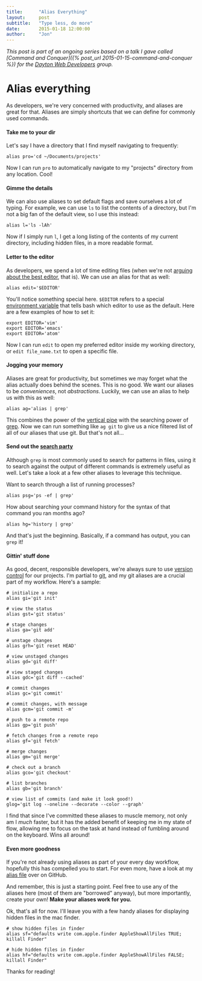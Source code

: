 ```yaml
---
title:      "Alias Everything"
layout:     post
subtitle:   "Type less, do more"
date:       2015-01-18 12:00:00
author:     "Jon"
---
```

*This post is part of an ongoing series based on a talk I gave called [Command and Conquer]({% post_url 2015-01-15-command-and-conquer %}) for the [Dayton Web Developers](http://www.meetup.com/dayton-web-developers/events/219096888/) group.*

# Alias everything

As developers, we're very concerned with productivity, and aliases are great for that. Aliases are simply shortcuts that we can define for commonly used commands.

#### Take me to your dir
Let's say I have a directory that I find myself navigating to frequently:

<pre><code>alias pro='cd ~/Documents/projects'
</code></pre>

Now I can run ```pro``` to automatically navigate to my "projects" directory from any location. Cool!

#### Gimme the details

We can also use aliases to set default flags and save ourselves a lot of typing. For example, we can use ```ls``` to list the contents of a directory, but I'm not a big fan of the default view, so I use this instead:

<pre><code>alias l='ls -lAh'
</code></pre>

Now if I simply run ```l```, I get a long listing of the contents of my current directory, including hidden files, in a more readable format.

#### Letter to the editor
As developers, we spend a lot of time editing files (when we're not [arguing about the best editor](https://xkcd.com/378/), that is). We can use an alias for that as well:

<pre><code>alias edit='$EDITOR'
</code></pre>

You'll notice something special here. ```$EDITOR``` refers to a special [environment variable](https://wiki.archlinux.org/index.php/environment_variables) that tells bash which editor to use as the default. Here are a few examples of how to set it:
<pre><code>export EDITOR='vim'
export EDITOR='emacs'
export EDITOR='atom'
</code></pre>

Now I can run ```edit``` to open my preferred editor inside my working directory, or ```edit file_name.txt``` to open a specific file.

#### Jogging your memory
Aliases are great for productivity, but sometimes we may forget what the alias actually does behind the scenes. This is no good. We want our aliases to be *conveniences*, not *abstractions*. Luckily, we can use an alias to help us with this as well:

<pre><code>alias ag='alias | grep'
</code></pre>

This combines the power of the [vertical pipe](http://tldp.org/HOWTO/Bash-Prog-Intro-HOWTO-4.html) with the searching power of [grep](http://unixhelp.ed.ac.uk/CGI/man-cgi?grep). Now we can run something like ```ag git``` to give us a nice filtered list of all of our aliases that use git. But that's not all...

#### Send out the [search party](https://www.youtube.com/watch?v=UUNvFVQYClY)
Although ```grep``` is most commonly used to search for patterns in files, using it to search against the output of different commands is extremely useful as well. Let's take a look at a few other aliases to leverage this technique.

Want to search through a list of running processes?
<pre><code>alias psg='ps -ef | grep'
</code></pre>

How about searching your command history for the syntax of that command you ran months ago?
<pre><code>alias hg='history | grep'
</code></pre>

And that's just the beginning. Basically, if a command has output, you can ```grep``` it!

#### Gittin' stuff done

As good, decent, responsible developers, we're always sure to use [version control](http://git-scm.com/video/what-is-version-control) for our projects. I'm partial to [git](http://git-scm.com/), and my git aliases are a crucial part of my workflow. Here's a sample:
<pre><code># initialize a repo
alias gi='git init'

# view the status
alias gst='git status'

# stage changes
alias ga='git add'

# unstage changes
alias grh='git reset HEAD'

# view unstaged changes
alias gd='git diff'

# view staged changes
alias gdc='git diff --cached'

# commit changes
alias gc='git commit'

# commit changes, with message
alias gcm='git commit -m'

# push to a remote repo
alias gp='git push'

# fetch changes from a remote repo
alias gf='git fetch'

# merge changes
alias gm='git merge'

# check out a branch
alias gco='git checkout'

# list branches
alias gb='git branch'

# view list of commits (and make it look good!)
glog='git log --oneline --decorate --color --graph'
</code></pre>

I find that since I've committed these aliases to muscle memory, not only am I *much* faster, but it has the added benefit of keeping me in my state of flow, allowing me to focus on the task at hand instead of fumbling around on the keyboard. Wins all around!

#### Even more goodness
If you're not already using aliases as part of your every day workflow, hopefully this has compelled you to start. For even more, have a look at my [alias file](https://github.com/jonoliver/dotfiles/blob/master/custom/alias.zsh) over on GitHub.

And remember, this is just a starting point. Feel free to use any of the aliases here (most of them are "borrowed" anyway), but more importantly, create your own! **Make your aliases work for you.**

Ok, that's all for now. I'll leave you with a few handy aliases for displaying hidden files in the mac finder.

<pre><code># show hidden files in finder
alias sf="defaults write com.apple.finder AppleShowAllFiles TRUE; killall Finder"

# hide hidden files in finder
alias hf="defaults write com.apple.finder AppleShowAllFiles FALSE; killall Finder"
</code></pre>

Thanks for reading!
